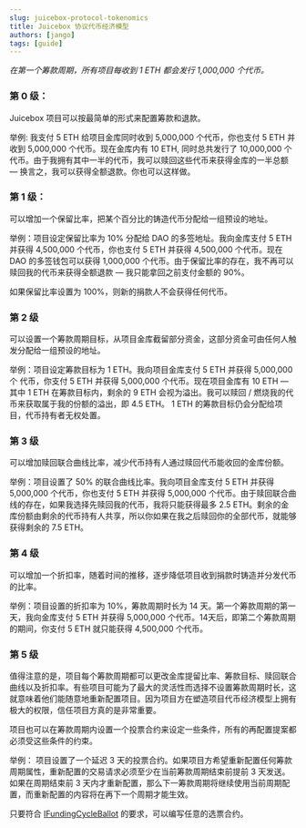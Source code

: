 ```yaml
---
slug: juicebox-protocol-tokenomics
title: Juicebox 协议代币经济模型
authors: [jango]
tags: [guide]
---
```


*在第一个筹款周期，所有项目每收到 1 ETH 都会发行 1,000,000 个代币。*

### 第 0 级：

Juicebox 项目可以按最简单的形式来配置筹款和退款。

举例: 我支付 5 ETH 给项目金库同时收到 5,000,000 个代币，你也支付 5 ETH 并收到 5,000,000 个代币。现在金库内有 10 ETH, 同时总共发行了 10,000,000 个代币。由于我拥有其中一半的代币，我可以赎回这些代币来获得金库的一半总额 — 换言之，我可以获得全额退款。你也可以这样做。

### 第 1 级：

可以增加一个保留比率，把某个百分比的铸造代币分配给一组预设的地址。

举例：项目设定保留比率为 10% 分配给 DAO 的多签地址。我向金库支付 5 ETH 并获得 4,500,000 个代币，你也支付 5 ETH 并获得 4,500,000 个代币。现在 DAO 的多签钱包可以获得 1,000,000 个代币。由于保留比率的存在，我不再可以赎回我的代币来获得全额退款 — 我只能拿回之前支付金额的 90%。

如果保留比率设置为 100%，则新的捐款人不会获得任何代币。

### 第 2 级

可以设置一个筹款周期目标，从项目金库截留部分资金，这部分资金可由任何人触发分配给一组预设的地址。

举例：项目设定筹款目标为 1 ETH。我向项目金库支付 5 ETH 并获得 5,000,000个 代币，你支付 5 ETH 并获得 5,000,000 个代币。现在项目金库有 10 ETH — 其中 1 ETH 在筹款目标内，剩余的 9 ETH 会视为溢出。我可以赎回 / 燃烧我的代币来获取属于我的份额的溢出，即 4.5 ETH。 1 ETH 的筹款目标仍会分配给项目，代币持有者无权处置。

### 第 3 级

可以增加赎回联合曲线比率，减少代币持有人通过赎回代币能收回的金库份额。

举例：项目设置了 50% 的联合曲线比率。我向项目金库支付 5 ETH 并获得 5,000,000 个代币，你也支付 5 ETH 并获得 5,000,000 个代币。由于赎回联合曲线的存在，如果我选择先赎回我的代币，我将只能获得最多 2.5 ETH。剩余的金库份额由剩余的代币持有人共享，所以你如果在我之后赎回你的全部代币，就能够获得剩余的 7.5 ETH。

### 第 4 级

可以增加一个折扣率，随着时间的推移，逐步降低项目收到捐款时铸造并分发代币的比率。

举例：项目设置的折扣率为 10%，筹款周期时长为 14 天。第一个筹款周期的第一天，我向金库支付 5 ETH 并获得 5,000,000 个代币。14天后，即第二个筹款周期的期间，你支付 5 ETH 就只能获得 4,500,000 个代币。

### 第 5 级

值得注意的是，项目每个筹款周期都可以更改金库提留比率、筹款目标、赎回联合曲线以及折扣率。有些项目可能为了最大的灵活性而选择不设置筹款周期时长，这就意味着他们能随意地重新配置项目。因为项目方在塑造项目代币经济模型上拥有极大的权限，信任项目方真的是非常重要。

项目也可以在筹款周期内设置一个投票合约来设定一些条件，所有的再配置提案都必须受这些条件的约束。

举例： 项目设置了一个延迟 3 天的投票合约。如果项目方希望重新配置任何筹款周期属性，重新配置的交易请求必须至少在当前筹款周期结束前提前 3 天发送。如果在周期结束前 3 天内才重新配置，那么下一筹款周期将继续使用当前周期配置，而重新配置的内容将在再下一个周期才能生效。

只要符合 [IFundingCycleBallot](https://github.com/jbx-protocol/juice-contracts-v1/blob/main/contracts/interfaces/IFundingCycleBallot.sol) 的要求，可以编写任意的选票合约。
